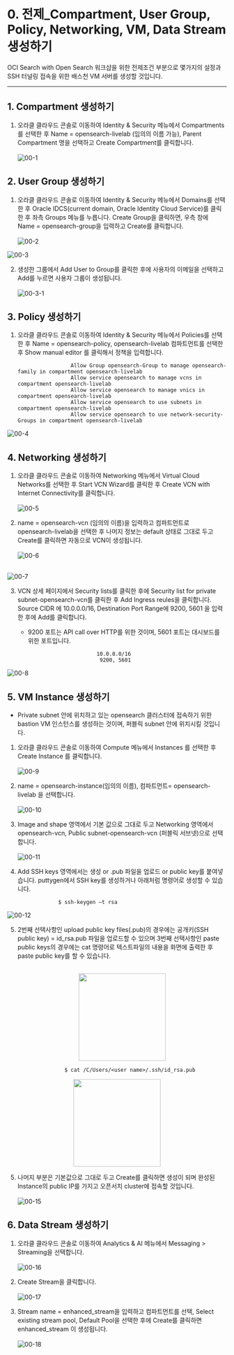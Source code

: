 # 0. 전제_Compartment, User Group, Policy, Networking, VM, Data Stream 생성하기


OCI Search with Open Search 워크샵을 위한 전제조건 부분으로 몇가지의 설정과 SSH 터널링 접속을 위한 배스천 VM 서버를 생성할 것입니다.  

-----
## 1. Compartment 생성하기
  
1. 오라클 클라우드 콘솔로 이동하여 Identity & Security 메뉴에서 Compartments를 선택한 후 Name = opensearch-livelab (임의의 이름 가능), Parent Compartment 명을 선택하고 Create Compartment를 클릭합니다.
 <br><br/> 
![00-1](https://github.com/oraclekr-data-platform/ODWS-S04-ADB-Data-Visualization/assets/150219167/0628f731-7f99-4740-98be-76f99c6fb4b2)
## 2. User Group 생성하기
1.  오라클 클라우드 콘솔로 이동하여 Identity & Security 메뉴에서 Domains를 선택한 후 Oracle IDCS(current domain, Oracle Identity Cloud Service)를 클릭한 후 좌측 Groups 메뉴를 누릅니다.
   Create Group을 클릭하면, 우측 창에 Name = opensearch-group을 입력하고 Create를 클릭합니다.
  <br><br/> 
![00-2](https://github.com/oraclekr-data-platform/ODWS-S04-OCI_OpenSearch-Data-Visualization/assets/150219167/c0e9fe5c-402b-4517-bb7a-c89657b7cd35)

![00-3](https://github.com/oraclekr-data-platform/ODWS-S04-OCI_OpenSearch-Data-Visualization/assets/150219167/d637564a-1f4f-4903-b4ca-d19ce0510e31)


2.  생성한 그룹에서 Add User to Group를 클릭한 후에 사용자의 이메일을 선택하고 Add를 누르면 사용자 그룹이 생성됩니다. <br><br/> 
![00-3-1](https://github.com/oraclekr-data-platform/ODWS-S04-OCI_OpenSearch-Data-Visualization/assets/150219167/d9eeadc4-c64a-4271-9302-9ccda74a5f18)

## 3. Policy 생성하기
1. 오라클 클라우드 콘솔로 이동하여 Identity & Security 메뉴에서 Policies를 선택한 후 Name = opensearch-policy, opensearch-livelab 컴파트먼트를 선택한 후 Show manual editor 를 클릭해서 정책을 입력합니다.

                        Allow Group opensearch-Group to manage opensearch-family in compartment opensearch-livelab
                        Allow service opensearch to manage vcns in compartment opensearch-livelab
                        Allow service opensearch to manage vnics in compartment opensearch-livelab
                        Allow service opensearch to use subnets in compartment opensearch-livelab
                        Allow service opensearch to use network-security-Groups in compartment opensearch-livelab
     


![00-4](https://github.com/oraclekr-data-platform/ODWS-S04-ADB-Data-Visualization/assets/150219167/d29d50a5-98dd-459a-a64f-73cdbdd6d9f3)
## 4. Networking 생성하기
1. 오라클 클라우드 콘솔로 이동하여 Networking 메뉴에서 Virtual Cloud Networks를 선택한 후 Start VCN Wizard를 클릭한 후 Create VCN with Internet Connectivity를 클릭합니다. <br><br/> 
![00-5](https://github.com/oraclekr-data-platform/ODWS-S04-ADB-Data-Visualization/assets/150219167/439b536c-5b86-4d67-9cb0-78408b0bd300)

2. name = opensearch-vcn (임의의 이름)을 입력하고 컴파트먼트로 opensearch-livelab을 선택한 후 나머지 정보는 default 상태로 그대로 두고 Create를 클릭하면 자동으로 VCN이 생성됩니다. <br><br/> 
![00-6](https://github.com/oraclekr-data-platform/ODWS-S04-ADB-Data-Visualization/assets/150219167/82e82ef3-85f8-49ae-a227-a9b0e8effe4d)  <br><br/> 

![00-7](https://github.com/oraclekr-data-platform/ODWS-S04-ADB-Data-Visualization/assets/150219167/84c6bdaa-c347-479d-813f-3eb220b6d5cc)

3. VCN 상세 페이지에서 Security lists를 클릭한 후에 Security list for private subnet-opensearch-vcn를 클릭한 후 Add Ingress reules을 클릭합니다.
   Source CIDR 에 10.0.0.0/16, Destination Port Range에 9200, 5601 을 입력한 후에 Add를 클릭합니다.
   * 9200 포트는 API call over HTTP를 위한 것이며, 5601 포트는 대시보드를 위한 포트입니다.



                               10.0.0.0/16
                                9200, 5601 

![00-8](https://github.com/oraclekr-data-platform/ODWS-S04-ADB-Data-Visualization/assets/150219167/80967176-e4cb-4836-8985-db5db6d79a39)
 
## 5. VM Instance 생성하기
* Private subnet 안에 위치하고 있는 opensearch 클러스터에 접속하기 위한 bastion VM 인스턴스를 생성하는 것이며, 퍼블릭 subnet 안에 위치시킬 것입니다.

1. 오라클 클라우드 콘솔로 이동하여 Compute 메뉴에서 Instances 를 선택한 후 Create Instance 를 클릭합니다.  <br><br/> 
![00-9](https://github.com/oraclekr-data-platform/ODWS-S04-ADB-Data-Visualization/assets/150219167/508115ca-0045-4b13-a56b-0784746aa0d7)

2. name = opensearch-instance(임의의 이름), 컴파트먼트= opensearch-livelab 을 선택합니다. <br><br/> 
![00-10](https://github.com/oraclekr-data-platform/ODWS-S04-ADB-Data-Visualization/assets/150219167/0421a19b-a83f-4b28-a7fc-a67671d479ae)
3. Image and shape 영역에서 기본 값으로 그대로 두고 Networking 영역에서 opensearch-vcn, Public subnet-opensearch-vcn (퍼블릭 서브넷)으로 선택합니다. <br><br/> 
![00-11](https://github.com/oraclekr-data-platform/ODWS-S04-ADB-Data-Visualization/assets/150219167/2e418f96-17ba-4449-b847-963824fc0d6a)

5. Add SSH keys 영역에서는 생성 or .pub 파일을 업로드 or public key를 붙여넣습니다. puttygen에서 SSH key를 생성하거나 아래처럼 명령어로 생성할 수 있습니다. 


                    $ ssh-keygen –t rsa 


![00-12](https://github.com/oraclekr-data-platform/ODWS-S04-ADB-Data-Visualization/assets/150219167/298c8940-484a-4117-8a0d-ae879a4dcfd8)

5. 2번째 선택사항인 upload public key files(.pub)의 경우에는 공개키(SSH public key) = id_rsa.pub 파일을 업로드할 수 있으며 3번째 선택사항인 paste public keys의 경우에는 cat 명령어로 텍스트파일의 내용을 화면에 출력한 후 paste public key를 할 수 있습니다. <br><br/> 
   <p align="center"><img src="https://github.com/oraclekr-data-platform/ODWS-S04-ADB-Data-Visualization/assets/150219167/ba32a9af-ff23-483e-bcb0-8f91f566d49e" height="200"></p> 



                      $ cat /C/Users/<user name>/.ssh/id_rsa.pub 

  <p align="center"><img src="https://github.com/oraclekr-data-platform/ODWS-S04-ADB-Data-Visualization/assets/150219167/e9901ecc-f95b-4871-9be8-9fd850239f78" height="200"></p> 


5. 나머지 부분은 기본값으로 그대로 두고 Create를 클릭하면 생성이 되며 완성된 Instance의 public IP를 가지고 오픈서치 cluster에 접속할 것입니다. <br><br/> 
![00-15](https://github.com/oraclekr-data-platform/ODWS-S04-ADB-Data-Visualization/assets/150219167/5a91e940-3929-4654-9508-c68bab773df9)


## 6. Data Stream 생성하기
1. 오라클 클라우드 콘솔로 이동하여 Analytics & AI 메뉴에서 Messaging > Streaming을 선택합니다. <br><br/> 
![00-16](https://github.com/oraclekr-data-platform/ODWS-S04-ADB-Data-Visualization/assets/150219167/612c3eb7-7130-47cb-af6b-98447593296a)


2. Create Stream을 클릭합니다. <br><br/> 
![00-17](https://github.com/oraclekr-data-platform/ODWS-S04-ADB-Data-Visualization/assets/150219167/b116a245-ccc8-43a7-8512-650e344ad81f)

3. Stream name = enhanced_stream을 입력하고 컴파트먼트를 선택, Select existing stream pool, Default Pool을 선택한 후에 Create를 클릭하면 enhanced_stream 이 생성됩니다. <br><br/> 
![00-18](https://github.com/oraclekr-data-platform/ODWS-S04-ADB-Data-Visualization/assets/150219167/52a805e8-28e3-4091-9de3-15095e8cbb5b)


